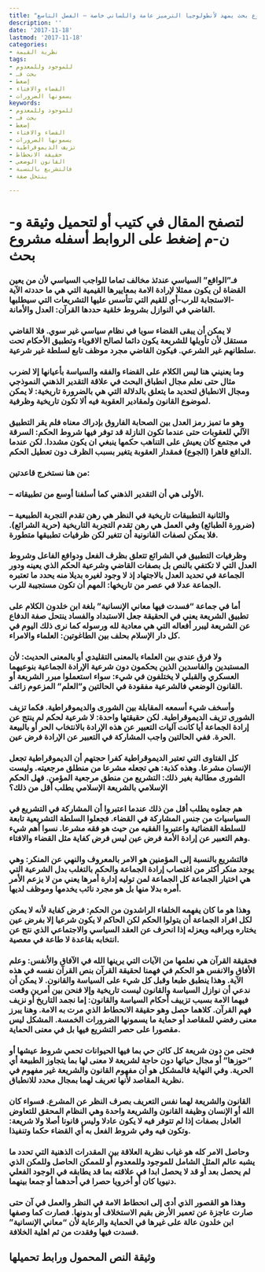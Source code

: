 ```yaml
---
title: "مشروع بحث يمهد لأنطولوجيا الترميز عامة واللساني خاصة – الفصل التاسع"
description: ''
date: '2017-11-18'
lastmod: '2017-11-18'
categories:
- نظرية القيمة
tags:
- للموجود وللمعدوم
- بحث فـ
- إضغط
- القضاء والافتاء
- يسمونها الضرورات
keywords:
- للموجود وللمعدوم
- بحث فـ
- إضغط
- القضاء والافتاء
- يسمونها الضرورات
- تزيف الديموقراطية
- حقيقة الانحطاط
- القانون الوضعي
- فالتشريع بالنسبة
- ينتحل صفة

---
```

# **لتصفح المقال في كتيب أو لتحميل وثيقة و-ن-م إضغط على الروابط أسفله** **مشروع بحث**

### فـ”الواقع” السياسي عندئذ مخالف تماما للواجب السياسي لأن من يعين القضاة لن يكون ممثلا لإرادة الامة بمعاييرها القيمية التي هي ما حددته الآية -الاستجابة للرب-أي للقيم التي تتأسس عليها التشريعات التي سيطلبها القاضي في النوازل بشروط خلقية حددها القرآن: العدل والأمانة.

### لا يمكن أن يبقى القضاء سويا في نظام سياسي غير سوي. فلا القاضي مستقل لأن تأويلها للشريعة يكون دائما لصالح الاقوياء وتطبيق الأحكام تحت سلطانهم غير الشرعي. فيكون القاضي مجرد موظف تابع لسلطة غير شرعية.

### وما يعنيني هنا ليس الكلام على القضاء والفقه والسياسة بأعيانها إلا لضرب مثال حتى نعلم مجال انطباق البحث في علاقة التقدير الذهني النموذجي ومجال الانطباق لتحديد ما يتعلق بالدلالة التي هي بالضرورة تاريخية: لا يمكن لموضوع القانون ولمقادير العقوبة فيه ألا تكون تاريخية وظرفية.

### وهو ما تميز رمز العدل بين الصحابة الفاروق بإدراك معناه فلم يقر التطبيق الآلي للعقوبات حتى عندما تكون النازلة قد توفر فيها شروط الحكم: السرقة في مجتمع كان يعيش على التناهب حكمها ينبغي ان يكون مشددا. لكن عندما الدافع قاهرا (الجوع) فمقدار العقوبة يتغير بسبب الظرف دون تعطيل الحكم.

### من هنا نستخرج قاعدتين:

### – الأولى هي أن التقدير الذهني كما أسلفنا أوسع من تطبيقاته.

### – والثانية التطبيقات تاريخية في النظر هي رهن تقدم التجربة الطبيعية (ضرورة الطبائع) وفي العمل هي رهن تقدم التجربة التاريخية (حرية الشرائع). فلا يمكن لصفات القانونية أن تتغير لكن ظرفيات تطبيقها متطورة.

### وظرفيات التطبيق في الشرائع تتعلق بظرف الفعل ودوافع الفاعل وشروط العدل التي لا تكتفي بالنص بل بصفات القاضي وشرعية الحكم الذي يعينه ودور الجماعة في تحديد العدل بالاجتهاد إذ لا وجود لغيره بديلا منه يحدد ما تعتبره الجماعة عدلا في عصر من تاريخها: المهم أن تكون مستجيبة للرب.

### أما في جماعة “فسدت فيها معاني الإنسانية” بلغة ابن خلدون الكلام على تطبيق الشريعة يعني في الحقيقة جعل الاستبداد والفساد ينتحل صفة الدفاع عن الشريعة ليبرر أفعاله التي هي معادية لله ورسوله كما نرى ذلك اليوم في كل دار الإسلام بحلف بين الطاغوتين: العلماء والامراء.

### ولا فرق عندي بين العلماء بالمعنى التقليدي أو بالمعنى الحديث: لأن المستبدين والفاسدين الذين يحكمون دون شرعية الإرادة الجماعية بنوعيهما العسكري والقبلي لا يختلفون في شيء: سواء استعملوا مبرر الشريعة أو القانون الوضعي فالشرعية مفقودة في الحالتين و”العلم” المزعوم زائف.

### وأسخف شيء أسمعه المقابلة بين الشورى والديموقراطية. فكما تزيف الشورى تزيف الديموقراطية. لكن حقيقتها واحدة: لا شرعية لحكم لم ينتج عن إرادة الجماعة أيا كانت آليات التعبير عن هذه الإرادة بالانتخاب الحر أو بالبيعة الحرة. ففي الحالتين واجب المشاركة في التعبير عن الإرادة فرض عين.

### كل الفتاوى التي تعتبر الديموقراطية كفرا حجتهم أن الديموقراطية تجعل الإنسان مشرعا. وهذه كذبة: هي تجعله مشرعا من منطلق مرجعيته. وليست الشورى مطالبة بغير ذلك: التشريع من منطق مرجعية المؤمن. فهل الحكم الإسلامي بالشريعة الإسلامي يطلب أقل من ذلك؟

### هم جعلوه يطلب أقل من ذلك عندما اعتبروا أن المشاركة في التشريع في السياسيات من جنس المشاركة في القضاء. فجعلوا السلطة التشريعية تابعة للسلطة القضائية واعتبروا الفقيه من حيث هو فقه مشرعا. نسوا أهم شيء وهم التعبير عن إرادة الأمة فرض عين ليس فرض كفاية مثل القضاء والافتاء.

### فالتشريع بالنسبة إلى المؤمنين هو الامر بالمعروف والنهي عن المنكر: وهي يوجد منكر أكثر من اغتصاب إرادة الجماعة والحكم بالتغلب بدل الشرعية التي هي اختيار الجماعة كل الجماعة لمن توليه إدارة أمرها يعني من لا يزعم الأمر أمره بدلا منها بل هو مجرد نائب يخدمها وموظف لديها.

### وهذا هو ما كان يفهمه الخلفاء الراشدون من الحكم: فرض كفاية لأنه لا يمكن لكل افراد الجماعة أن يتولوا الحكم لكن الحاكم لا يكون شرعيا إلا بفرض عين يختاره ويراقبه ويعزله إذا انحرف عن العقد السياسي والاجتماعي الذي نتج عن انتخابه بقاعدة لا طاعة في معصية.

### فحقيقة القرآن هي نعلمها من الآيات التي يرينها الله في الآفاق والأنفس: وعلم الأفاق والانفس هو الحكم في فهمنا لحقيقة القرآن بنص القرآن نفسه في هذه الآية. وهذا ينطبق طبعا وقبل كل شيء على السياسة والقانون. لا يمكن أن ندعي أن نوازل السياسة والقانون ليست تاريخية وإلا فنحن بين أمرين وقعت فيهما الامة بسبب تزييف أحكام السياسة والقانون: إما نجمد التاريخ أو نزيف فهم القرآن. كلاهما حصل وهو حقيقة الانحطاط الذي مرت به الامة. وهنا يبرز معنى رفضي للمقاصد أو حماية ما يسمونها الضرورات الخمسة. المشكل ليس مقصورا على حصر التشريع فيها بل في معنى الحماية.

### فحتى من دون شريعة كل كائن حي بما فيها الحيوانات تحمي شروط عيشها أو “حوزها” أو مجال حياتها دون حاجة لشريعة لا معنى لها بما يتجاوز الطبيعة أي الحرية. وفي النهاية فالمشكل هو أن مفهوم القانون والشريعة غير مفهوم في نظرية المقاصد لأنها تعريف لهما بمجال محدد للانطباق.

### القانون والشريعة لهما نفس التعريف بصرف النظر عن المشرع. فسواء كان الله أو الإنسان وظيفة القانون والشريعة واحدة وهي النظام المحقق للتعاوض العادل بصفات إذا لم تتوفر فيه لا يكون عادلا وليس قانونا أصلا ولا شريعة: وتكون فيه وفي شروط الفعل به أي القضاء حكما وتنفيذا.

### وحاصل الامر كله هو غياب نظرية العلاقة بين المقدرات الذهنية التي تحدد ما يشبه عالم المثل الشامل للموجود وللمعدوم أو للممكن الحاصل وللمكن الذي لم يحصل بعد أو قد لا يحصل ابدا في علاقته بما قد يطابقه في الوجود الفعلي دنيويا كان أو أخرويا حصرا في أحدهما أو جمعا بينهما.

### وهذا هو القصور الذي أدى إلى انحطاط الامة في النظر والعمل في آن حتى صارت عاجزة عن تعمير الأرض بقيم الاستخلاف أو بدونها. فصارت كما وصفها ابن خلدون عالة على غيرها في الحماية والرعاية لأن “معاني الإنسانية” فسدت فيها وفقدت من ثم اهلية الخلافة.

## وثيقة النص المحمول ورابط تحميلها

###